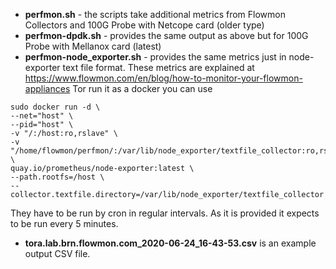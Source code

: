 - **perfmon.sh** - the scripts take additional metrics from Flowmon Collectors and 100G Probe with Netcope card (older type)
- **perfmon-dpdk.sh** - provides the same output as above but for 100G Probe with Mellanox card (latest)
- **perfmon-node_exporter.sh** - provides the same metrics just in node-exporter text file format. These metrics are explained at https://www.flowmon.com/en/blog/how-to-monitor-your-flowmon-appliances
Tor run it as a docker you can use 
```
sudo docker run -d \
--net="host" \
--pid="host" \
-v "/:/host:ro,rslave" \
-v "/home/flowmon/perfmon/:/var/lib/node_exporter/textfile_collector:ro,rslave" \
quay.io/prometheus/node-exporter:latest \
--path.rootfs=/host \
--collector.textfile.directory=/var/lib/node_exporter/textfile_collector
```
They have to be run by cron in regular intervals. As it is provided it expects to be run every 5 minutes.
- **tora.lab.brn.flowmon.com_2020-06-24_16-43-53.csv** is an example output CSV file.
